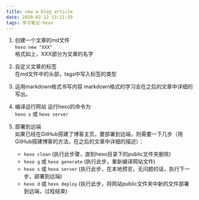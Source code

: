 ```yaml
---
title: new a blog article
date: 2020-02-12 13:11:39
tags: 学习笔记·hexo
---
```

1. 创建一个文章的md文件  
`hexo new "XXX"`  
格式如上，XXX部分为文章的名字
<!--more-->
2. 自定义文章的标签  
在md文件中的头部，tags中写入标签的类型

3. 运用markdown格式书写内容
markdown格式的学习会在之后的文章中详细的写出。

4. 编译运行网站
运行hexo的命令为  
`hexo s` 或 `hexo server`

5. 部署到远端  
如果已经在GitHub搭建了博客主页，要部署到远端，则需要一下几步（用GitHub搭建博客的方法，在之后的文章中详细的描述）：  
    - `hexo clean` (执行此步骤，直到hexo目录下的public文件夹删除)
    - `hexo g` 或 `hexo generate` (执行此步，重新编译网站文件)
    - `hexo s` 或 `hexo server` (执行此步，在本地预览，无问题的话，执行下一步，部署到远端)
    - `hexo d` 或 `hexo deploy` (执行此步，将网站public文件夹中新的文件部署到远端，过程结束)